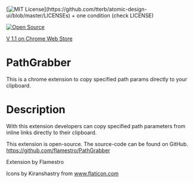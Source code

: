 [![MIT License](https://img.shields.io/apm/l/atomic-design-ui.svg?)](https://github.com/tterb/atomic-design-ui/blob/master/LICENSEs) + one condition (check LICENSE)

[![Open Source](https://badges.frapsoft.com/os/v1/open-source.svg?v=103)](https://opensource.org/)

[V 1.1 on Chrome Web Store](https://chrome.google.com/webstore/detail/path-grabber/laihdmndcnfpddojmbmablbkngbojmea)

# PathGrabber
This is a chrome extension to copy specified path params directly to your clipboard.

# Description
With this extension developers can copy specified path parameters from inline links directly to their clipboard.

This extension is open-source. The source-code can be found on GitHub.
 https://github.com/flamestro/PathGrabber


Extension by Flamestro

Icons by Kiranshastry from www.flaticon.com
